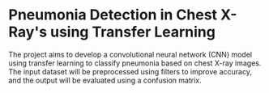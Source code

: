 # Pneumonia Detection in Chest X-Ray's using Transfer Learning

The project aims to develop a convolutional neural network (CNN) model using transfer learning to classify pneumonia based on chest X-ray images. The input dataset will be preprocessed using filters to improve accuracy, and the output will be evaluated using a confusion matrix.
